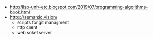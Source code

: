 
* http://lisp-univ-etc.blogspot.com/2019/07/programming-algorithms-book.html
* https://semantic.vision/
  * scripts for git managment  
  * http client
  * web soket server

